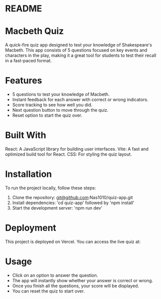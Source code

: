 # README

# Macbeth Quiz

A quick-fire quiz app designed to test your knowledge of Shakespeare's Macbeth. This app consists of 5 questions focused on key events and characters in the play, making it a great tool for students to test their recall in a fast-paced format.

# Features

- 5 questions to test your knowledge of Macbeth.
- Instant feedback for each answer with correct or wrong indicators.
- Score tracking to see how well you did.
- Next question button to move through the quiz.
- Reset option to start the quiz over.

# Built With

React: A JavaScript library for building user interfaces.
Vite: A fast and optimized build tool for React.
CSS: For styling the quiz layout.

# Installation

To run the project locally, follow these steps:

1. Clone the repository: git@github.com:Nas1010/quiz-app.git
2. Install dependencies: 'cd quiz-app' followed by 'npm install'
3. Start the development server: 'npm run dev'

# Deployment

This project is deployed on Vercel. You can access the live quiz at:

# Usage

- Click on an option to answer the question.
- The app will instantly show whether your answer is correct or wrong.
- Once you finish all the questions, your score will be displayed.
- You can reset the quiz to start over.
